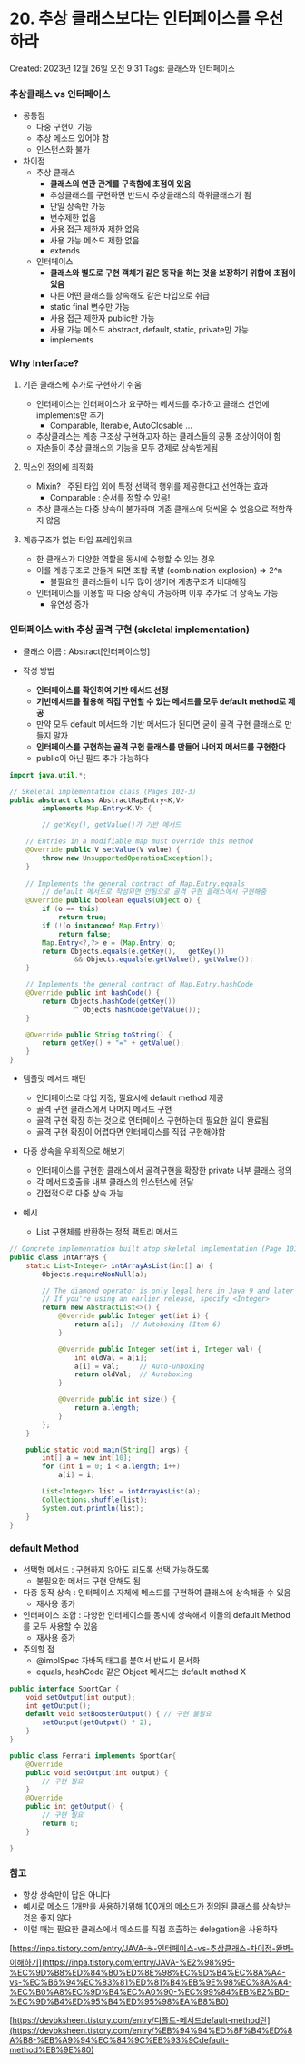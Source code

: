 # 20. 추상 클래스보다는 인터페이스를 우선하라

Created: 2023년 12월 26일 오전 9:31
Tags: 클래스와 인터페이스

### 추상클래스 vs 인터페이스

- 공통점
    - 다중 구현이 가능
    - 추상 메소드 있어야 함
    - 인스턴스화 불가
- 차이점
    - 추상 클래스
        - **클래스의 연관 관계를 구축함에 초점이 있음**
        - 추상클래스를 구현하면 반드시 추상클래스의 하위클래스가 됨
        - 단일 상속만 가능
        - 변수제한 없음
        - 사용 접근 제한자 제한 없음
        - 사용 가능 메소드 제한 없음
        - extends
    - 인터페이스
        - **클래스와 별도로 구현 객체가 같은 동작을 하는 것을 보장하기 위함에 초점이 있음**
        - 다른 어떤 클래스를 상속해도 같은 타입으로 취급
        - static final 변수만 가능
        - 사용 접근 제한자 public만 가능
        - 사용 가능 메소드 abstract, default, static, private만 가능
        - implements

### Why Interface?

1. 기존 클래스에 추가로 구현하기 쉬움
    - 인터페이스는 인터페이스가 요구하는 메서드를 추가하고 클래스 선언에 implements만 추가
        - Comparable, Iterable, AutoClosable …
    - 추상클래스는 계층 구조상 구현하고자 하는 클래스들의 공통 조상이어야 함
    - 자손들이 추상 클래스의 기능을 모두 강제로 상속받게됨

1. 믹스인 정의에 최적화
    - Mixin? : 주된 타입 외에 특정 선택적 행위를 제공한다고 선언하는 효과
        - Comparable : 순서를 정할 수 있음!
    - 추상 클래스는 다중 상속이 불가하며 기존 클래스에 덧씌울 수 없음으로 적합하지 않음

1. 계층구조가 없는 타입 프레임워크
    - 한 클래스가 다양한 역할을 동시에 수행할 수 있는 경우
    - 이를 계층구조로 만들게 되면 조합 폭발 (combination explosion) ⇒ 2^n
        - 불필요한 클래스들이 너무 많이 생기며 계층구조가 비대해짐
    - 인터페이스를 이용할 때 다중 상속이 가능하며 이후 추가로 더 상속도 가능
        - 유연성 증가
    

### 인터페이스 with 추상 골격 구현 (skeletal implementation)

- 클래스 이름 : Abstract[인터페이스명]

- 작성 방법
    - **인터페이스를 확인하여 기반 메서드 선정**
    - **기반메서드를 활용해 직접 구현할 수 있는 메서드를 모두 default method로 제공**
    - 만약 모두 default 메서드와 기반 메서드가 된다면 굳이 골격 구현 클래스로 만들지 말자
    - **인터페이스를 구현하는 골격 구현 클래스를 만들어 나머지 메서드를 구현한다**
    - public이 아닌 필드 추가 가능하다

```java
import java.util.*;

// Skeletal implementation class (Pages 102-3)
public abstract class AbstractMapEntry<K,V>
        implements Map.Entry<K,V> {

		// getKey(), getValue()가 기반 메서드

    // Entries in a modifiable map must override this method
    @Override public V setValue(V value) {
        throw new UnsupportedOperationException();
    }
    
    // Implements the general contract of Map.Entry.equals
		// default 메서드로 작성되면 안됨으로 골격 구현 클래스에서 구현해줌
    @Override public boolean equals(Object o) {
        if (o == this)
            return true;
        if (!(o instanceof Map.Entry))
            return false;
        Map.Entry<?,?> e = (Map.Entry) o;
        return Objects.equals(e.getKey(),   getKey())
                && Objects.equals(e.getValue(), getValue());
    }

    // Implements the general contract of Map.Entry.hashCode
    @Override public int hashCode() {
        return Objects.hashCode(getKey())
                ^ Objects.hashCode(getValue());
    }

    @Override public String toString() {
        return getKey() + "=" + getValue();
    }
}
```

- 템플릿 메서드 패턴
    - 인터페이스로 타입 지정, 필요시에 default method 제공
    - 골격 구현 클래스에서 나머지 메서드 구현
    - 골격 구현 확장 하는 것으로 인터페이스 구현하는데 필요한 일이 완료됨
    - 골격 구현 확장이 어렵다면 인터페이스를 직접 구현해야함

- 다중 상속을 우회적으로 해보기
    - 인터페이스를 구현한 클래스에서 골격구현을 확장한 private 내부 클래스 정의
    - 각 메서드호출을 내부 클래스의 인스턴스에 전달
    - 간접적으로 다중 상속 가능

- 예시
    - List 구현체를 반환하는 정적 팩토리 메서드

```java
// Concrete implementation built atop skeletal implementation (Page 101)
public class IntArrays {
    static List<Integer> intArrayAsList(int[] a) {
        Objects.requireNonNull(a);

        // The diamond operator is only legal here in Java 9 and later
        // If you're using an earlier release, specify <Integer>
        return new AbstractList<>() {
            @Override public Integer get(int i) {
                return a[i];  // Autoboxing (Item 6)
            }

            @Override public Integer set(int i, Integer val) {
                int oldVal = a[i];
                a[i] = val;     // Auto-unboxing
                return oldVal;  // Autoboxing
            }

            @Override public int size() {
                return a.length;
            }
        };
    }

    public static void main(String[] args) {
        int[] a = new int[10];
        for (int i = 0; i < a.length; i++)
            a[i] = i;

        List<Integer> list = intArrayAsList(a);
        Collections.shuffle(list);
        System.out.println(list);
    }
}
```

### default Method

- 선택형 메서드 : 구현하지 않아도 되도록 선택 가능하도록
    - 불필요한 메서드 구현 안해도 됨
- 다중 동작 상속 : 인터페이스 자체에 메소드를 구현하여 클래스에 상속해줄 수 있음
    - 재사용 증가
- 인터페이스 조합 : 다양한 인터페이스를 동시에 상속해서 이들의 default Method를 모두 사용할 수 있음
    - 재사용 증가
- 주의할 점
    - @implSpec 자바독 태그를 붙여서 반드시 문서화
    - equals, hashCode 같은 Object 메서드는 default method X

```java
public interface SportCar {
    void setOutput(int output);
    int getOutput();
    default void setBoosterOutput() { // 구현 불필요
        setOutput(getOutput() * 2);
    }
}
```

```java
public class Ferrari implements SportCar{
    @Override
    public void setOutput(int output) {
        // 구현 필요
    }
    @Override
    public int getOutput() {
        // 구현 필요
        return 0;
    }

}
```

### 참고

- 항상 상속만이 답은 아니다
- 예시로 메소드 1개만을 사용하기위해 100개의 메소드가 정의된 클래스를 상속받는 것은 좋지 않다
- 이럴 때는 필요한 클래스에서 메소드를 직접 호출하는 delegation을 사용하자

[https://inpa.tistory.com/entry/JAVA-☕-인터페이스-vs-추상클래스-차이점-완벽-이해하기](https://inpa.tistory.com/entry/JAVA-%E2%98%95-%EC%9D%B8%ED%84%B0%ED%8E%98%EC%9D%B4%EC%8A%A4-vs-%EC%B6%94%EC%83%81%ED%81%B4%EB%9E%98%EC%8A%A4-%EC%B0%A8%EC%9D%B4%EC%A0%90-%EC%99%84%EB%B2%BD-%EC%9D%B4%ED%95%B4%ED%95%98%EA%B8%B0)

[https://devbksheen.tistory.com/entry/디폴트-메서드default-method란](https://devbksheen.tistory.com/entry/%EB%94%94%ED%8F%B4%ED%8A%B8-%EB%A9%94%EC%84%9C%EB%93%9Cdefault-method%EB%9E%80)